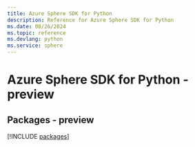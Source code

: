 ```yaml
---
title: Azure Sphere SDK for Python
description: Reference for Azure Sphere SDK for Python
ms.date: 08/26/2024
ms.topic: reference
ms.devlang: python
ms.service: sphere
---
```

# Azure Sphere SDK for Python - preview
## Packages - preview
[!INCLUDE [packages](sphere-index.md)]